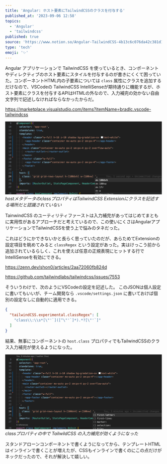 ```yaml
---
title: 'Angular: ホスト要素にTailwindCSSのクラスを付与する'
published_at: '2023-09-06 12:58'
topics:
  - 'Angular'
  - 'tailwindcss'
published: true
source: 'https://www.notion.so/Angular-TailwindCSS-4b13c6c076da42c381d181affb15f518'
type: 'tech'
emoji: '✨'
---
```


Angular アプリケーションで TailwindCSS を使っているとき、コンポーネントやディレクティブのホスト要素にスタイルを付与するのが書きにくくて困っていた。コンポーネントHTML内の子要素については `class` 属性にクラスを追加するだけなので、VSCodeの TailwindCSS IntelliSenseが期待通りに機能するが、ホスト要素にクラスを付与するAPIはHTMLの外なので、入力補完の効かない自由文字列で記述しなければならなかったからだ。

https://marketplace.visualstudio.com/items?itemName=bradlc.vscode-tailwindcss

![](/images/angular-host-element-with-tailwindcss-classes//3c6255ea-b6c7-4055-8126-638d2819f0c3/5391c161-d5f9-4447-b38b-5ff29f5d786a/Untitled.png)
_hostメタデータのclassプロパティはTailwindCSS Extensionにクラスを記述する場所だと認識されていない_

TainwindCSS のユーティリティファーストは入力補完があってはじめてまともに実用性があるアプローチだと考えているので、この使いにくさはAngularアプリケーションでTailwindCSSを使う上で悩みのタネだった。

これはどうにかできないかと長らく思っていたのだが、あらためてExtensionの設定項目を眺めてみると `classRegex` という設定があった。実はけっこう前から追加されているらしく、これを使えば任意の正規表現にヒットする行でIntelliSenseを有効にできる。

https://zenn.dev/shon0/articles/2aa72060fb824d

https://github.com/tailwindlabs/tailwindcss/issues/7553

そういうわけで、次のようにVSCodeの設定を記述した。 このJSONは個人設定に書いてもいいが、チーム開発なら `.vscode/settings.json` に書いておけば個別の設定なしに自動的に適用できる。

```json
{
  "tailwindCSS.experimental.classRegex": [
    "class\\:\\s*[\"'`]([^\"'`]*).*?[\"'`]"
  ]
}
```

結果、無事にコンポーネントの `host.class` プロパティでもTailwindCSSのクラス入力補完が使えるようになった。

![](/images/angular-host-element-with-tailwindcss-classes//3c6255ea-b6c7-4055-8126-638d2819f0c3/b91070c2-7095-4738-b736-4c57828d7c62/Untitled.png)
_classプロパティの中で TailwildCSS の入力補完が効くようになった_

スタンドアローンコンポーネントで書くようになってから、テンプレートHTMLはインラインで書くことが増えたが、CSSもインラインで書くのにこの点だけがネックだったので、それが解決して嬉しい。
